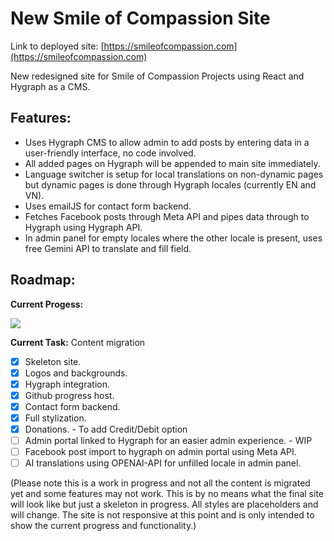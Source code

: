 # New Smile of Compassion Site
Link to deployed site: [https://smileofcompassion.com](https://smileofcompassion.com)

New redesigned site for Smile of Compassion Projects using React and Hygraph as a CMS.

## Features:
- Uses Hygraph CMS to allow admin to add posts by entering data in a user-friendly interface, no code involved.
- All added pages on Hygraph will be appended to main site immediately.
- Language switcher is setup for local translations on non-dynamic pages but dynamic pages is done through Hygraph locales (currently EN and VN).
- Uses emailJS for contact form backend.
- Fetches Facebook posts through Meta API and pipes data through to Hygraph using Hygraph API.
- In admin panel for empty locales where the other locale is present, uses free Gemini API to translate and fill field.

## Roadmap:

**Current Progess:**

![](https://geps.dev/progress/95)



**Current Task:** Content migration

- [x] Skeleton site.
- [x] Logos and backgrounds.
- [x] Hygraph integration. 
- [x] Github progress host.
- [x] Contact form backend.
- [x] Full stylization.
- [x] Donations. - To add Credit/Debit option
- [ ] Admin portal linked to Hygraph for an easier admin experience. - WIP
- [ ] Facebook post import to hygraph on admin portal using Meta API.
- [ ] AI translations using OPENAI-API for unfilled locale in admin panel.

(Please note this is a work in progress and not all the content is migrated yet and some features may not work. This is by no means what the final site will look like but just a skeleton in progress. All styles are placeholders and will change. The site is not responsive at this point and is only intended to show the current progress and functionality.)
